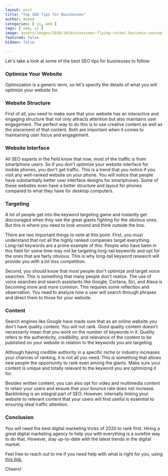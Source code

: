 ```yaml
---
layout: post
title: "Top SEO Tips for Businesses"
author: Anand
categories: [ ui, web ]
tags: [ web, ui ]
image: assets/images/2020/10/businessman-flying-rocket-business-concept_107791-76.jpg
featured: false
hidden: false

---
```




Let's take a look at some of the best SEO tips for businesses to follow: 

### Optimize Your Website

Optimization is a generic term, so let's specify the details of what you will optimize your website for.

### Website Structure

First of all, you need to make sure that your website has an interactive and engaging structure that not only attracts attention but also maintains user engagement.  The perfect way to do this is to use creative content as well as the placement of that content.  Both are important when it comes to maintaining user focus and engagement. 

### Website Interface

All SEO experts in the field know that now, most of the traffic is from smartphone users.  So if you don't optimize your website interface for mobile phones, you don't get traffic.  This is a trend that you notice if you visit any well-ranked website on your phone.  You will notice that people have substantially better user interface designs for smartphones.  Some of these websites even have a better structure and layout for phones compared to what they have for desktop computers. 

### Targeting

A lot of people get into the keyword targeting game and instantly get discouraged when they see the great giants fighting for the obvious ones.  But this is where you need to look around and think outside the box. 

There are two important things to note at this point. First, you must understand that not all the highly ranked companies target everything. Long-tail keywords are a prime example of this. People who have been in this field for some time may not be targeting long-tail keywords and opt for the ones that are fairly obvious. This is why long-tail keyword research will provide you with a lot less competition.

Second, you should know that most people don't optimize and target voice searches.  This is something that many people don't realize. The use of voice searches and search assistants like Google, Cortana, Siri, and Alexa is becoming more and more common.  This requires some reflection and observation. You need to analyze how a user will search through phrases and direct them to those for your website. 

### Content

Search engines like Google have made sure that as an online website you don't have quality content.  You will not rank.  Good quality content doesn't necessarily mean that you work on the number of keywords in it.  Quality refers to the authenticity, credibility, and relevance of the content to be published on your website in relation to the keywords you are targeting. 

Although having credible authority in a specific niche or industry increases your chances of ranking, it is not all you need. This is something that allows new people the opportunity to rank even among the giants. Make sure your content is unique and totally relevant to the keyword you are optimizing it for. 

Besides written content, you can also opt for video and multimedia content to retain your users and ensure that your bounce rate does not increase. Backlinking is an integral part of SEO. However, internally linking your website to relevant content that your users will find useful is essential to ensuring ideal traffic attention. 

### Conclusion

You will need the best digital marketing tricks of 2020 to rank first.  Hiring a great digital marketing agency to help you with everything is a surefire way to do that.  However, stay up-to-date with the latest trends in the digital market. 



Feel free to reach out to me if you need help with what is right for you, using <a href="https://www.calendly.com/ahyconsulting/book" target="\_blank">this link.</a>

Cheers!






